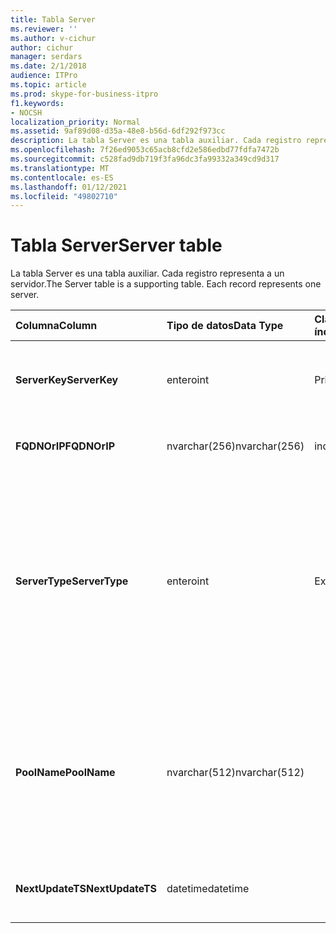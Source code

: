 ```yaml
---
title: Tabla Server
ms.reviewer: ''
ms.author: v-cichur
author: cichur
manager: serdars
ms.date: 2/1/2018
audience: ITPro
ms.topic: article
ms.prod: skype-for-business-itpro
f1.keywords:
- NOCSH
localization_priority: Normal
ms.assetid: 9af89d08-d35a-48e8-b56d-6df292f973cc
description: La tabla Server es una tabla auxiliar. Cada registro representa a un servidor.
ms.openlocfilehash: 7f26ed9053c65acb8cfd2e586edbd77fdfa7472b
ms.sourcegitcommit: c528fad9db719f3fa96dc3fa99332a349cd9d317
ms.translationtype: MT
ms.contentlocale: es-ES
ms.lasthandoff: 01/12/2021
ms.locfileid: "49802710"
---
```

# <a name="server-table"></a><span data-ttu-id="88baf-104">Tabla Server</span><span class="sxs-lookup"><span data-stu-id="88baf-104">Server table</span></span>
 
<span data-ttu-id="88baf-p102">La tabla Server es una tabla auxiliar. Cada registro representa a un servidor.</span><span class="sxs-lookup"><span data-stu-id="88baf-p102">The Server table is a supporting table. Each record represents one server.</span></span> 
  
|<span data-ttu-id="88baf-107">**Columna**</span><span class="sxs-lookup"><span data-stu-id="88baf-107">**Column**</span></span>|<span data-ttu-id="88baf-108">**Tipo de datos**</span><span class="sxs-lookup"><span data-stu-id="88baf-108">**Data Type**</span></span>|<span data-ttu-id="88baf-109">**Clave/índice**</span><span class="sxs-lookup"><span data-stu-id="88baf-109">**Key/Index**</span></span>|<span data-ttu-id="88baf-110">**Detalles**</span><span class="sxs-lookup"><span data-stu-id="88baf-110">**Details**</span></span>|
|:-----|:-----|:-----|:-----|
|<span data-ttu-id="88baf-111">**ServerKey**</span><span class="sxs-lookup"><span data-stu-id="88baf-111">**ServerKey**</span></span> <br/> |<span data-ttu-id="88baf-112">entero</span><span class="sxs-lookup"><span data-stu-id="88baf-112">int</span></span>  <br/> |<span data-ttu-id="88baf-113">Principal</span><span class="sxs-lookup"><span data-stu-id="88baf-113">Primary</span></span>  <br/> |<span data-ttu-id="88baf-114">Número único que identifica el servidor.</span><span class="sxs-lookup"><span data-stu-id="88baf-114">Unique number identifying the server.</span></span>  <br/> |
|<span data-ttu-id="88baf-115">**FQDNOrIP**</span><span class="sxs-lookup"><span data-stu-id="88baf-115">**FQDNOrIP**</span></span> <br/> |<span data-ttu-id="88baf-116">nvarchar(256)</span><span class="sxs-lookup"><span data-stu-id="88baf-116">nvarchar(256)</span></span>  <br/> |<span data-ttu-id="88baf-117">index</span><span class="sxs-lookup"><span data-stu-id="88baf-117">index</span></span>  <br/> |<span data-ttu-id="88baf-118">Cadena de dirección MAC.</span><span class="sxs-lookup"><span data-stu-id="88baf-118">MAC address string.</span></span>  <br/> |
|<span data-ttu-id="88baf-119">**ServerType**</span><span class="sxs-lookup"><span data-stu-id="88baf-119">**ServerType**</span></span> <br/> |<span data-ttu-id="88baf-120">entero</span><span class="sxs-lookup"><span data-stu-id="88baf-120">int</span></span>  <br/> |<span data-ttu-id="88baf-121">Externo</span><span class="sxs-lookup"><span data-stu-id="88baf-121">Foreign</span></span>  <br/> |<span data-ttu-id="88baf-122">1: Servidor de mediación</span><span class="sxs-lookup"><span data-stu-id="88baf-122">1: Mediation Server</span></span>  <br/> <span data-ttu-id="88baf-123">2: Servidor de conferencia A/V16394: Servicio perimetral A/V32769: Puerta de enlace</span><span class="sxs-lookup"><span data-stu-id="88baf-123">2: A/V Conferencing Server16394: A/V Edge service32769: Gateway</span></span>  <br/> |
|<span data-ttu-id="88baf-124">**PoolName**</span><span class="sxs-lookup"><span data-stu-id="88baf-124">**PoolName**</span></span> <br/> |<span data-ttu-id="88baf-125">nvarchar(512)</span><span class="sxs-lookup"><span data-stu-id="88baf-125">nvarchar(512)</span></span>  <br/> ||<span data-ttu-id="88baf-p103">Grupo al que pertenece el servidor. Solo aplicable para el servidor de conferencia A/V.</span><span class="sxs-lookup"><span data-stu-id="88baf-p103">Pool the server belongs to. Only applicable for the A/V Conferencing Server.</span></span>  <br/> |
|<span data-ttu-id="88baf-128">**NextUpdateTS**</span><span class="sxs-lookup"><span data-stu-id="88baf-128">**NextUpdateTS**</span></span> <br/> |<span data-ttu-id="88baf-129">datetime</span><span class="sxs-lookup"><span data-stu-id="88baf-129">datetime</span></span>  <br/> ||<span data-ttu-id="88baf-130">Únicamente para uso interno.</span><span class="sxs-lookup"><span data-stu-id="88baf-130">For internal use only.</span></span>  <br/> |
   

